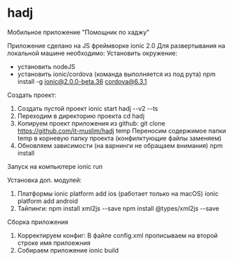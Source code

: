 # hadj
Мобильное приложение "Помощник по хаджу"

Приложение сделано на JS фреймворке ionic 2.0
Для развертывания на локальной машине необходимо: 
Установить окружение:
- установить nodeJS
- установить ionic/cordova (команда выполняется из под рута) npm install -g ionic@2.0.0-beta.36 cordova@6.3.1

Создать проект:
1. Создать пустой проект
ionic start hadj --v2 --ts
2. Переходим в директорию проекта
cd hadj
3. Копируем проект приложения из github:
git clone https://github.com/it-muslim/hadj temp
Переносим содержимое папки temp в корневую папку проекта (конфилктующие файлы заменяем)
4. Обновляем зависимости (на варнинги не обращаем внимания)
npm install

Запуск на компьютере
ionic run

Установка доп. модулей:
1. Платформы
ionic platform add ios (работает только на macOS)
ionic platform add android
2. Тайпинги:
npm install xml2js --save
npm install @types/xml2js --save

Сборка приложения
1. Корректируем конфиг:
В файле config.xml прописываем на второй строке имя прилоежния
2. Собираем приложение
ionic build
